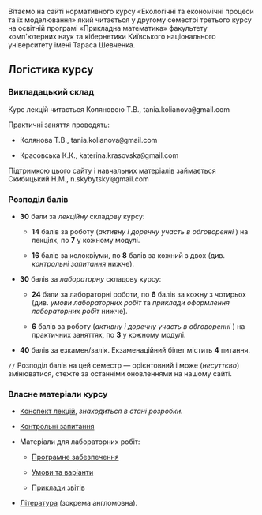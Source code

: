 Вітаємо на сайті нормативного курсу &laquo;Екологічні та економічні процеси та їх моделювання&raquo; який читається у другому семестрі третього курсу на освітній програмі &laquo;Прикладна математика&raquo; факультету комп'ютерних наук та кібернетики Київського національного університету імені Тараса Шевченка.

## Логістика курсу

### Викладацький склад

Курс лекцій читається Коляновою Т.В., tania.kolianova<span style="font-family:monospace;">@</span>gmail.com

Практичні заняття проводять:

- Колянова Т.В., tania.kolianova<span style="font-family:monospace;">@</span>gmail.com

- Красовська К.К., katerina.krasovska<span style="font-family:monospace;">@</span>gmail.com

Підтримкою цього сайту і навчальних матеріалів займається Скибицький Н.М., n.skybytskyi<span style="font-family:monospace;">@</span>gmail.com

### Розподіл балів

- **30** бали за _лекційну_ складову курсу:

	- **14** балів за роботу (_активну і доречну участь в обговоренні_&nbsp;) на лекціях, по **7** у кожному модулі.

	- **16** балів за колоквіуми, по **8** балів за кожний з двох (див. _контрольні запитання_ нижче).

- **30** балів за _лабораторну_ складову курсу:

	- **24** бали за лабораторні роботи, по **6** балів за кожну з чотирьох (див. _умови лабораторних робіт_ та _приклади оформлення лабораторних робіт_ нижче).
	
	- **6** балів за роботу (_активну і доречну участь в обговоренні_&nbsp;) на практичних заняттях, по **3** у кожному модулі.

- **40** балів за езкамен/залік. Екзаменаційний білет містить **4** питання.

`//` Розподіл балів на цей семестр &mdash; орієнтовний і може (_несуттєво_) змінюватися, стежте за останніми оновленнями на нашому сайті.

### Власне матеріали курсу

- [Конспект лекцій](lectures/README.md), _знаходиться в стані розробки._

- [Контрольні запитання](exams/README.md)

- Матеріали для лабораторних робіт:
  
	- [Програмне забезпечення](labs/setup.md)
  
	- [Умови та варіанти](labs/tasks/README.md)
  
	- [Приклади звітів](labs/examples/README.md)

- [Література](books/README.md) (зокрема англомовна).
